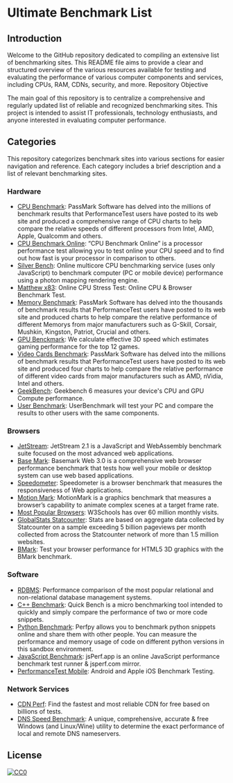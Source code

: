# Ultimate Benchmark List

## Introduction

Welcome to the GitHub repository dedicated to compiling an extensive list of benchmarking sites. This README file aims to provide a clear and structured overview of the various resources available for testing and evaluating the performance of various computer components and services, including CPUs, RAM, CDNs, security, and more.
Repository Objective

The main goal of this repository is to centralize a comprehensive and regularly updated list of reliable and recognized benchmarking sites. This project is intended to assist IT professionals, technology enthusiasts, and anyone interested in evaluating computer performance.

## Categories

This repository categorizes benchmark sites into various sections for easier navigation and reference. Each category includes a brief description and a list of relevant benchmarking sites.

### Hardware

- [CPU Benchmark](https://www.cpubenchmark.net/): PassMark Software has delved into the millions of benchmark results that PerformanceTest users have posted to its web site and produced a comprehensive range of CPU charts to help compare the relative speeds of different processors from Intel, AMD, Apple, Qualcomm and others.
- [CPU Benchmark Online](https://cpux.net/cpu-benchmark-online): “CPU Benchmark Online” is a processor performance test allowing you to test online your CPU speed and to find out how fast is your processor in comparison to others.
- [Silver Bench](https://silver.urih.com/): Online multicore CPU benchmarking service (uses only JavaScript) to benchmark computer (PC or mobile device) performance using a photon mapping rendering engine.
- [Matthew x83](https://www.matthew-x83.com/online/cpu-benchmark.php): Online CPU Stress Test: Online CPU & Browser Benchmark Test.
- [Memory Benchmark](https://www.memorybenchmark.net/): PassMark Software has delved into the thousands of benchmark results that PerformanceTest users have posted to its web site and produced charts to help compare the relative performance of different Memorys from major manufacturers such as G-Skill, Corsair, Mushkin, Kingston, Patriot, Crucial and others.
- [GPU Benckmark](https://gpu.userbenchmark.com/): We calculate effective 3D speed which estimates gaming performance for the top 12 games.
- [Video Cards Benchmark](https://www.videocardbenchmark.net/): PassMark Software has delved into the millions of benchmark results that PerformanceTest users have posted to its web site and produced four charts to help compare the relative performance of different video cards from major manufacturers such as AMD, nVidia, Intel and others.
- [GeekBench](https://browser.geekbench.com/): Geekbench 6 measures your device's CPU and GPU Compute performance.
- [User Benchmark](https://www.userbenchmark.com/): UserBenchmark will test your PC and compare the results to other users with the same components.

### Browsers

- [JetStream](https://browserbench.org/JetStream/): JetStream 2.1 is a JavaScript and WebAssembly benchmark suite focused on the most advanced web applications.
- [Base Mark](https://web.basemark.com/): Basemark Web 3.0 is a comprehensive web browser performance benchmark that tests how well your mobile or desktop system can use web based applications.
- [Speedometer](https://browserbench.org/Speedometer2.1/): Speedometer is a browser benchmark that measures the responsiveness of Web applications.
- [Motion Mark](https://browserbench.org/MotionMark1.3/): MotionMark is a graphics benchmark that measures a browser’s capability to animate complex scenes at a target frame rate.
- [Most Popular Browsers](https://www.w3schools.com/browsers/): W3Schools has over 60 million monthly visits.
- [GlobalStats Statcounter](https://gs.statcounter.com/): Stats are based on aggregate data collected by Statcounter on a sample exceeding 5 billion pageviews per month collected from across the Statcounter network of more than 1.5 million websites.
- [BMark](https://www.wirple.com/bmark/): Test your browser performance for HTML5 3D graphics with the BMark benchmark.

### Software

- [RDBMS](https://www.diva-portal.org/smash/get/diva2:1199667/FULLTEXT02.pdf): Performance comparison of the most popular relational and non-relational database management systems.
- [C++ Benchmark](https://quick-bench.com/): Quick Bench is a micro benchmarking tool intended to quickly and simply compare the performance of two or more code snippets.
- [Python Benchmark](https://perfpy.com/#/): Perfpy allows you to benchmark python snippets online and share them with other people. You can measure the performance and memory usage of code on different python versions in this sandbox environment.
- [JavaScript Benchmark](https://jsperf.app/): jsPerf.app is an online JavaScript performance benchmark test runner & jsperf.com mirror.
- [PerformanceTest Mobile](https://www.passmark.com/products/pt_mobile/index.php): Android and Apple iOS Benchmark Testing.

### Network Services

- [CDN Perf](https://www.cdnperf.com/): Find the fastest and most reliable CDN for free based on billions of tests.
- [DNS Speed Benchmark](https://www.grc.com/dns/benchmark.htm): A unique, comprehensive, accurate & free Windows (and Linux/Wine) utility to determine the exact performance of local and remote DNS nameservers.

## License

[![CC0](http://i.creativecommons.org/p/zero/1.0/88x31.png)](http://creativecommons.org/publicdomain/zero/1.0/)
